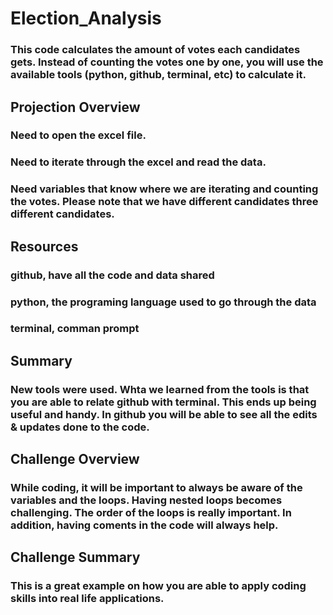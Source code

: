 # Election_Analysis
### This code calculates the amount of votes each candidates gets. Instead of counting the votes one by one, you will use the available tools (python, github, terminal, etc) to calculate it. 

## Projection Overview
### Need to open the excel file. 
### Need to iterate through the excel and read the data.
### Need variables that know where we are iterating and counting the votes. Please note that we have different candidates three different candidates. 

## Resources
### github, have all the code and data shared 
### python, the programing language used to go through the data
### terminal, comman prompt 

## Summary
### New tools were used. Whta we learned from the tools is that you are able to relate github with terminal. This ends up being useful and handy. In github you will be able to see all the edits & updates done to the code. 

## Challenge Overview
### While coding, it will be important to always be aware of the variables and the loops. Having nested loops becomes challenging. The order of the loops is really important. In addition, having coments in the code will always help. 

## Challenge Summary
### This is a great example on how you are able to apply coding skills into real life applications. 
